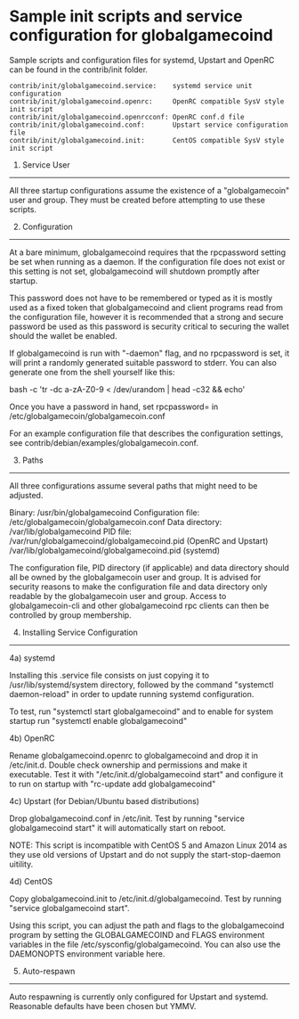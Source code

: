 Sample init scripts and service configuration for globalgamecoind
==========================================================

Sample scripts and configuration files for systemd, Upstart and OpenRC
can be found in the contrib/init folder.

    contrib/init/globalgamecoind.service:    systemd service unit configuration
    contrib/init/globalgamecoind.openrc:     OpenRC compatible SysV style init script
    contrib/init/globalgamecoind.openrcconf: OpenRC conf.d file
    contrib/init/globalgamecoind.conf:       Upstart service configuration file
    contrib/init/globalgamecoind.init:       CentOS compatible SysV style init script

1. Service User
---------------------------------

All three startup configurations assume the existence of a "globalgamecoin" user
and group.  They must be created before attempting to use these scripts.

2. Configuration
---------------------------------

At a bare minimum, globalgamecoind requires that the rpcpassword setting be set
when running as a daemon.  If the configuration file does not exist or this
setting is not set, globalgamecoind will shutdown promptly after startup.

This password does not have to be remembered or typed as it is mostly used
as a fixed token that globalgamecoind and client programs read from the configuration
file, however it is recommended that a strong and secure password be used
as this password is security critical to securing the wallet should the
wallet be enabled.

If globalgamecoind is run with "-daemon" flag, and no rpcpassword is set, it will
print a randomly generated suitable password to stderr.  You can also
generate one from the shell yourself like this:

bash -c 'tr -dc a-zA-Z0-9 < /dev/urandom | head -c32 && echo'

Once you have a password in hand, set rpcpassword= in /etc/globalgamecoin/globalgamecoin.conf

For an example configuration file that describes the configuration settings,
see contrib/debian/examples/globalgamecoin.conf.

3. Paths
---------------------------------

All three configurations assume several paths that might need to be adjusted.

Binary:              /usr/bin/globalgamecoind
Configuration file:  /etc/globalgamecoin/globalgamecoin.conf
Data directory:      /var/lib/globalgamecoind
PID file:            /var/run/globalgamecoind/globalgamecoind.pid (OpenRC and Upstart)
                     /var/lib/globalgamecoind/globalgamecoind.pid (systemd)

The configuration file, PID directory (if applicable) and data directory
should all be owned by the globalgamecoin user and group.  It is advised for security
reasons to make the configuration file and data directory only readable by the
globalgamecoin user and group.  Access to globalgamecoin-cli and other globalgamecoind rpc clients
can then be controlled by group membership.

4. Installing Service Configuration
-----------------------------------

4a) systemd

Installing this .service file consists on just copying it to
/usr/lib/systemd/system directory, followed by the command
"systemctl daemon-reload" in order to update running systemd configuration.

To test, run "systemctl start globalgamecoind" and to enable for system startup run
"systemctl enable globalgamecoind"

4b) OpenRC

Rename globalgamecoind.openrc to globalgamecoind and drop it in /etc/init.d.  Double
check ownership and permissions and make it executable.  Test it with
"/etc/init.d/globalgamecoind start" and configure it to run on startup with
"rc-update add globalgamecoind"

4c) Upstart (for Debian/Ubuntu based distributions)

Drop globalgamecoind.conf in /etc/init.  Test by running "service globalgamecoind start"
it will automatically start on reboot.

NOTE: This script is incompatible with CentOS 5 and Amazon Linux 2014 as they
use old versions of Upstart and do not supply the start-stop-daemon uitility.

4d) CentOS

Copy globalgamecoind.init to /etc/init.d/globalgamecoind. Test by running "service globalgamecoind start".

Using this script, you can adjust the path and flags to the globalgamecoind program by
setting the GLOBALGAMECOIND and FLAGS environment variables in the file
/etc/sysconfig/globalgamecoind. You can also use the DAEMONOPTS environment variable here.

5. Auto-respawn
-----------------------------------

Auto respawning is currently only configured for Upstart and systemd.
Reasonable defaults have been chosen but YMMV.
